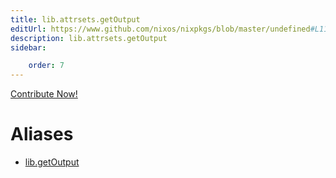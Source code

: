 ```yaml
---
title: lib.attrsets.getOutput
editUrl: https://www.github.com/nixos/nixpkgs/blob/master/undefined#L1178C15
description: lib.attrsets.getOutput
sidebar:

    order: 7
---
```


<a href="https://www.github.com/nixos/nixpkgs/blob/master/undefined#L1178C15">Contribute Now!</a>


# Aliases

- [lib.getOutput](/nix-doc-comments/reference/lib/lib-getoutput)


